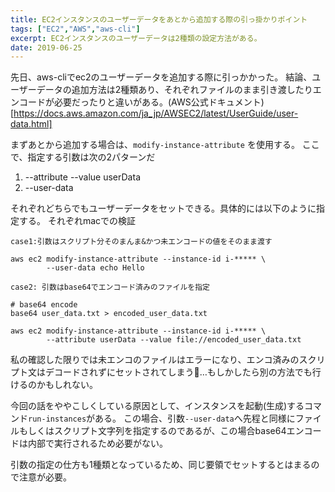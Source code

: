 ```yaml
---
title: EC2インスタンスのユーザーデータをあとから追加する際の引っ掛かりポイント
tags: ["EC2","AWS","aws-cli"]
excerpt: EC2インスタンスのユーザーデータは2種類の設定方法がある。
date: 2019-06-25
---
```


先日、aws-cliでec2のユーザーデータを追加する際に引っかかった。
結論、ユーザーデータの追加方法は2種類あり、それぞれファイルのまま引き渡したりエンコードが必要だったりと違いがある。(AWS公式ドキュメント)[https://docs.aws.amazon.com/ja_jp/AWSEC2/latest/UserGuide/user-data.html]

まずあとから追加する場合は、`modify-instance-attribute` を使用する。
ここで、指定する引数は次の2パターンだ

1. --attribute --value userData <value>
2. --user-data <value>

それぞれどちらでもユーザーデータをセットできる。具体的には以下のように指定する。
それぞれmacでの検証
```
case1:引数はスクリプト分そのまんま&かつ未エンコードの値をそのまま渡す

aws ec2 modify-instance-attribute --instance-id i-***** \
        --user-data echo Hello
```
```
case2: 引数はbase64でエンコード済みのファイルを指定

# base64 encode
base64 user_data.txt > encoded_user_data.txt

aws ec2 modify-instance-attribute --instance-id i-***** \
        --attribute userData --value file://encoded_user_data.txt
```

私の確認した限りでは未エンコのファイルはエラーになり、エンコ済みのスクリプト文はデコードされずにセットされてしまう…もしかしたら別の方法でも行けるのかもしれない。

今回の話をややこしくしている原因として、インスタンスを起動(生成)するコマンド`run-instances`がある。
この場合、引数`--user-data`へ先程と同様にファイルもしくはスクリプト文字列を指定するのであるが、この場合base64エンコードは内部で実行されるため必要がない。

引数の指定の仕方も1種類となっているため、同じ要領でセットするとはまるので注意が必要。


